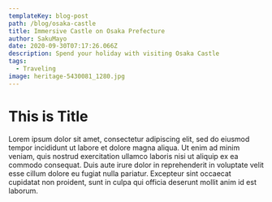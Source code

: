 ```yaml
---
templateKey: blog-post
path: /blog/osaka-castle
title: Immersive Castle on Osaka Prefecture
author: SakuMayo
date: 2020-09-30T07:17:26.066Z
description: Spend your holiday with visiting Osaka Castle
tags:
  - Traveling
image: heritage-5430081_1280.jpg
---
```


# This is Title

Lorem ipsum dolor sit amet, consectetur adipiscing elit, sed do eiusmod tempor incididunt ut labore et dolore magna aliqua. Ut enim ad minim veniam, quis nostrud exercitation ullamco laboris nisi ut aliquip ex ea commodo consequat. Duis aute irure dolor in reprehenderit in voluptate velit esse cillum dolore eu fugiat nulla pariatur. Excepteur sint occaecat cupidatat non proident, sunt in culpa qui officia deserunt mollit anim id est laborum.
